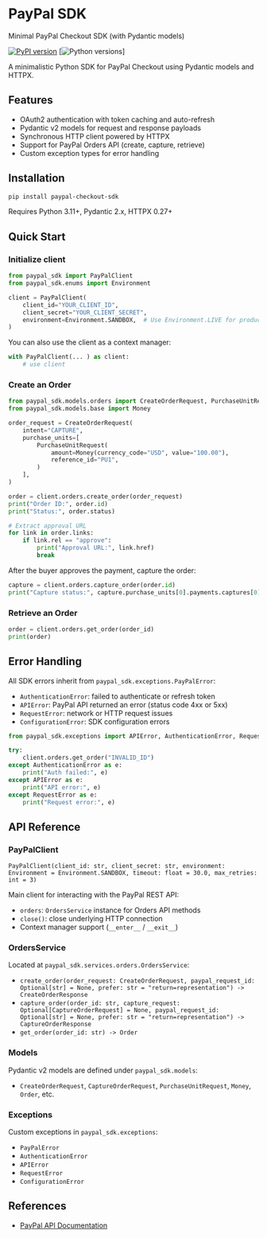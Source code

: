 # PayPal SDK

Minimal PayPal Checkout SDK (with Pydantic models)

[![PyPI version](https://img.shields.io/pypi/v/paypal-checkout-sdk.svg)](https://pypi.org/project/paypal-checkout-sdk.svg/)
[![Python versions](https://img.shields.io/pypi/pyversions/paypal-checkout-sdk.svg)]

A minimalistic Python SDK for PayPal Checkout using Pydantic models and HTTPX.

## Features

- OAuth2 authentication with token caching and auto-refresh
- Pydantic v2 models for request and response payloads
- Synchronous HTTP client powered by HTTPX
- Support for PayPal Orders API (create, capture, retrieve)
- Custom exception types for error handling

## Installation

```bash
pip install paypal-checkout-sdk
```

Requires Python 3.11+, Pydantic 2.x, HTTPX 0.27+

## Quick Start

### Initialize client

```python
from paypal_sdk import PayPalClient
from paypal_sdk.enums import Environment

client = PayPalClient(
    client_id="YOUR_CLIENT_ID",
    client_secret="YOUR_CLIENT_SECRET",
    environment=Environment.SANDBOX,  # Use Environment.LIVE for production
)
```

You can also use the client as a context manager:

```python
with PayPalClient(... ) as client:
    # use client
```

### Create an Order

```python
from paypal_sdk.models.orders import CreateOrderRequest, PurchaseUnitRequest
from paypal_sdk.models.base import Money

order_request = CreateOrderRequest(
    intent="CAPTURE",
    purchase_units=[
        PurchaseUnitRequest(
            amount=Money(currency_code="USD", value="100.00"),
            reference_id="PU1",
        )
    ],
)

order = client.orders.create_order(order_request)
print("Order ID:", order.id)
print("Status:", order.status)

# Extract approval URL
for link in order.links:
    if link.rel == "approve":
        print("Approval URL:", link.href)
        break
```

After the buyer approves the payment, capture the order:

```python
capture = client.orders.capture_order(order.id)
print("Capture status:", capture.purchase_units[0].payments.captures[0].status)
```

### Retrieve an Order

```python
order = client.orders.get_order(order_id)
print(order)
```

## Error Handling

All SDK errors inherit from `paypal_sdk.exceptions.PayPalError`:

- `AuthenticationError`: failed to authenticate or refresh token
- `APIError`: PayPal API returned an error (status code 4xx or 5xx)
- `RequestError`: network or HTTP request issues
- `ConfigurationError`: SDK configuration errors

```python
from paypal_sdk.exceptions import APIError, AuthenticationError, RequestError

try:
    client.orders.get_order("INVALID_ID")
except AuthenticationError as e:
    print("Auth failed:", e)
except APIError as e:
    print("API error:", e)
except RequestError as e:
    print("Request error:", e)
```

## API Reference

### PayPalClient

`PayPalClient(client_id: str, client_secret: str, environment: Environment = Environment.SANDBOX, timeout: float = 30.0, max_retries: int = 3)`

Main client for interacting with the PayPal REST API:

- `orders`: `OrdersService` instance for Orders API methods
- `close()`: close underlying HTTP connection
- Context manager support (`__enter__` / `__exit__`)

### OrdersService

Located at `paypal_sdk.services.orders.OrdersService`:

- `create_order(order_request: CreateOrderRequest, paypal_request_id: Optional[str] = None, prefer: str = "return=representation") -> CreateOrderResponse`
- `capture_order(order_id: str, capture_request: Optional[CaptureOrderRequest] = None, paypal_request_id: Optional[str] = None, prefer: str = "return=representation") -> CaptureOrderResponse`
- `get_order(order_id: str) -> Order`

### Models

Pydantic v2 models are defined under `paypal_sdk.models`:

- `CreateOrderRequest`, `CaptureOrderRequest`, `PurchaseUnitRequest`, `Money`, `Order`, etc.

### Exceptions

Custom exceptions in `paypal_sdk.exceptions`:

- `PayPalError`
- `AuthenticationError`
- `APIError`
- `RequestError`
- `ConfigurationError`

## References

- [PayPal API Documentation](https://developer.paypal.com/docs/api/overview/)

